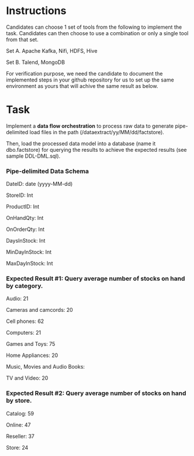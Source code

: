 # Instructions

Candidates can choose 1 set of tools from the following to implement the task. Candidates can then choose to use a combination or only a single tool from that set.

Set A. Apache Kafka, Nifi, HDFS, Hive

Set B. Talend, MongoDB

For verification purpose, we need the candidate to document the implemented steps in your github repository for us to set up the same environment as yours that will achive the same result as below. 


# Task

Implement a **data flow orchestration** to process raw data to generate pipe-delimited load files in the path (/dataextract/yy/MM/dd/factstore).

Then, load the processed data model into a database (name it dbo.factstore) for querying the results to achieve the expected results (see sample DDL-DML.sql).


### Pipe-delimited Data Schema
DateID: date (yyyy-MM-dd)

StoreID: Int

ProductID: Int

OnHandQty: Int

OnOrderQty: Int

DaysInStock: Int

MinDayInStock: Int

MaxDayInStock: Int


### Expected Result #1: Query average number of stocks on hand by category.

Audio: 21

Cameras and camcords: 20

Cell phones: 62

Computers: 21

Games and Toys: 75

Home Appliances: 20

Music, Movies and Audio Books:

TV and Video: 20


### Expected Result #2: Query average number of stocks on hand by store.

Catalog: 59

Online: 47

Reseller: 37

Store: 24

